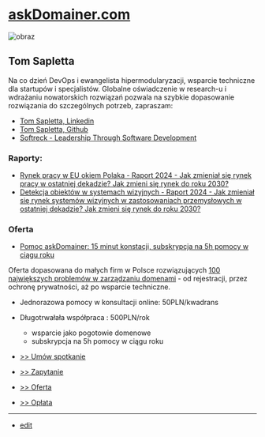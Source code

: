 # [askDomainer.com](https://www.askdomainer.com/)


![obraz](https://github.com/tom-sapletta-com/rynek-pracy-2030-eu/assets/5669657/24abdad9-5aff-4834-95a0-d7215cc6e0bc)

## Tom Sapletta

Na co dzień DevOps i ewangelista hipermodularyzacji, wsparcie techniczne dla startupów i specjalistów.
Globalne oświadczenie w research-u i wdrażaniu nowatorskich rozwiązań pozwala na szybkie dopasowanie rozwiązania do szczególnych potrzeb, zapraszam:

+ [Tom Sapletta, Linkedin](https://www.linkedin.com/in/tom-sapletta-com)
+ [Tom Sapletta, Github](https://github.com/tom-sapletta-com)
+ [Softreck - Leadership Through Software Development](https://softreck.com/)


### Raporty:

+ [Rynek pracy w EU okiem Polaka - Raport 2024 - Jak zmieniał się rynek pracy w ostatniej dekadzie? Jak zmieni się rynek do roku 2030?](https://2024.teleworking.info/)
+ [Detekcja obiektów w systemach wizyjnych - Raport 2024 - Jak zmieniał się rynek systemów wizyjnych w zastosowaniach przemysłowych w ostatniej dekadzie? Jak zmieni się rynek do roku 2030?](https://2024.teleoperator.info/)


### Oferta

+ [Pomoc askDomainer: 15 minut konstacji, subskrypcja na 5h pomocy w ciągu roku](https://oferta.askdomainer.com/)

Oferta dopasowana do małych firm w Polsce rozwiązujących [100 największych problemów w zarządzaniu domenami](http://100.askdomainer.com) - od rejestracji, przez ochronę prywatności, aż po wsparcie techniczne.
+ Jednorazowa pomocy w konsultacji online: 50PLN/kwadrans
+ Długotrwałała współpraca : 500PLN/rok
  + wsparcie jako pogotowie domenowe
  + subskrypcja na 5h pomocy w ciągu roku
 
+ [ >> Umów spotkanie](http://termin.askDomainer.com)
+ [ >> Zapytanie](http://contact.askDomainer.com)
+ [ >> Oferta](http://order.askDomainer.com)
+ [ >> Opłata](http://pay.askDomainer.com)

---

+ [edit](https://github.com/askdomainer/www/edit/main/README.md)
